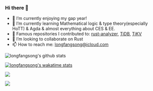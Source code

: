 ### Hi there 👋

<!--
**longfangsong/longfangsong** is a ✨ _special_ ✨ repository because its `README.md` (this file) appears on your GitHub profile.

Here are some ideas to get you started:
-->

- 🔭 I’m currently enjoying my gap year!
- 🌱 I’m currently learning Mathematical logic & type theory(especially HoTT) & Agda & almost everything about CES & EE.
- 🧩 Famous repositories I contributed to: [rust-analyzer](https://github.com/rust-analyzer/rust-analyzer), [TiDB](https://github.com/pingcap/tidb), [TiKV](https://github.com/tikv/tikv/)
- 👯 I’m looking to collaborate on Rust
- 📫 How to reach me: longfangsong@icloud.com
<!-- 👯 I’m looking to collaborate on ...
🤔 I’m looking for help with ...
- 💬 Ask me about ...
- 😄 Pronouns: ...
- ⚡ Fun fact: ...
-->

![longfangsong's github stats](https://github-readme-stats.vercel.app/api?username=longfangsong&show_icons=true&theme=dracula&hide_title=true&count_private=true)

[![longfangsong's wakatime stats](https://github-readme-stats.vercel.app/api/wakatime?username=longfangsong)](https://github.com/anuraghazra/github-readme-stats)

<img src="https://github-profile-trophy.vercel.app/?username=longfangsong&column=4&theme=nord&margin-w=15&margin-h=15">

<img
  src="https://cr-skills-chart-widget.azurewebsites.net/api/api?username=longfangsong&skills=JavaScript,TypeScript,C,C%2B%2B,Rust,Go,CSS,Python,Scala,HTML&show-other-skills=true"
/>
